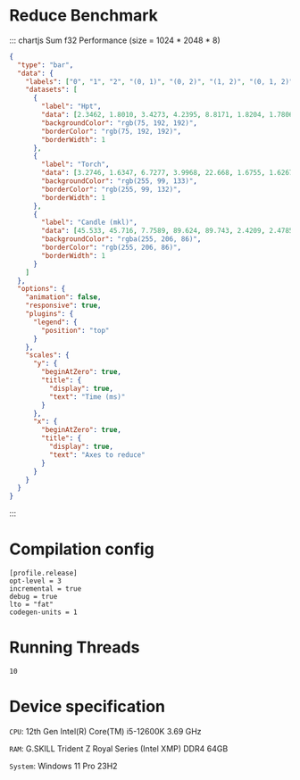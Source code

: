 # Reduce Benchmark

::: chartjs Sum f32 Performance (size = 1024 * 2048 * 8)
```json
{
  "type": "bar",
  "data": {
    "labels": ["0", "1", "2", "(0, 1)", "(0, 2)", "(1, 2)", "(0, 1, 2)"],
    "datasets": [
      {
        "label": "Hpt",
        "data": [2.3462, 1.8010, 3.4273, 4.2395, 8.8171, 1.8204, 1.7806],
        "backgroundColor": "rgb(75, 192, 192)",
        "borderColor": "rgb(75, 192, 192)",
        "borderWidth": 1
      },
      {
        "label": "Torch",
        "data": [3.2746, 1.6347, 6.7277, 3.9968, 22.668, 1.6755, 1.6267],
        "backgroundColor": "rgb(255, 99, 133)",
        "borderColor": "rgb(255, 99, 132)",
        "borderWidth": 1
      },
      {
        "label": "Candle (mkl)",
        "data": [45.533, 45.716, 7.7589, 89.624, 89.743, 2.4209, 2.4785],
        "backgroundColor": "rgba(255, 206, 86)",
        "borderColor": "rgb(255, 206, 86)",
        "borderWidth": 1
      }
    ]
  },
  "options": {
    "animation": false,
    "responsive": true,
    "plugins": {
      "legend": {
        "position": "top"
      }
    },
    "scales": {
      "y": {
        "beginAtZero": true,
        "title": {
          "display": true,
          "text": "Time (ms)"
        }
      },
      "x": {
        "beginAtZero": true,
        "title": {
          "display": true,
          "text": "Axes to reduce"
        }
      }
    }
  }
}
```
:::

# Compilation config
```cargo
[profile.release]
opt-level = 3
incremental = true
debug = true
lto = "fat"
codegen-units = 1
```

# Running Threads
`10`

# Device specification
`CPU`: 12th Gen Intel(R) Core(TM) i5-12600K   3.69 GHz

`RAM`: G.SKILL Trident Z Royal Series (Intel XMP) DDR4 64GB

`System`: Windows 11 Pro 23H2